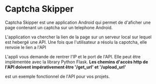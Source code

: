 # Captcha Skipper

Captcha Skipper est une application Android qui permet de d'aficher une page contenant un captcha sur un telephone Android.

L'application va chercher la lien de la page sur un serveur local sur lequel est hebergé une API.
Une fois que l'utilisateur a résolu la capotcha, elle renvoie le lien a l'API

L'appli vous demande de rentrer l'IP et le port de l'API. Elle peut être implémentée avec la library Python Flask.
**Les chemins d'accès http de l'API doivent impérativement être '/get_url' et '/upload_url'**

 est un exemple fonctionnel de l'API pour vos projets.
